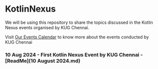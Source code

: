 # KotlinNexus
We will be using this repository to share the topics discussed in the Kotlin Nexus events organised by KUG Chennai.

Visit <a href="https://www.lu.ma/kugchennai">Our Events Calendar</a> to know more about the events conducted by KUG Chennai

### 10 Aug 2024 - First Kotlin Nexus Event by KUG Chennai - [ReadMe](10 August 2024.md)